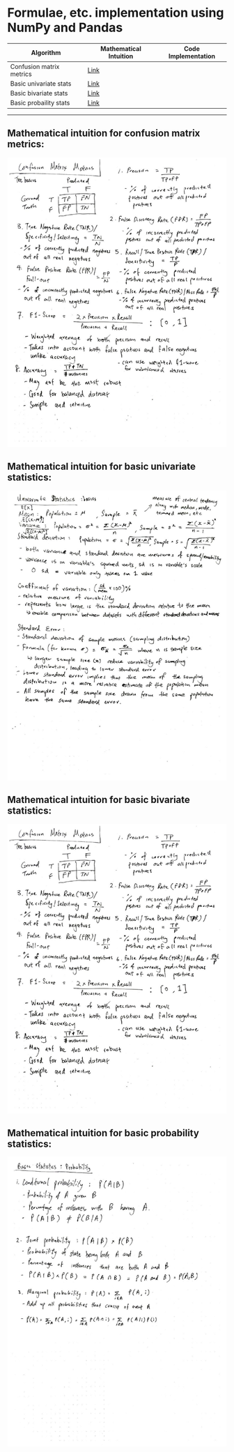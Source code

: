 # Formulae, etc. implementation using NumPy and Pandas

| Algorithm                 | Mathematical Intuition     | Code Implementation |
| ------------------------- | -------------------------- | ------------------- |
| Confusion matrix metrics  | [Link](#mathematical-intuition-for-confusion-matrix-metrics)
| Basic univariate stats    | [Link](#mathematical-intuition-for-basic-univariate-statistics)
| Basic bivariate stats     | [Link](#mathematical-intuition-for-basic-bivariate-statistics)
| Basic probaility stats    | [Link](#mathematical-intuition-for-basic-probability-statistics)

---

## Mathematical intuition for confusion matrix metrics:
![](../assets/utils/confusion_metrics.jpg)

## Mathematical intuition for basic univariate statistics:
![](../assets/utils/univariate_basics.jpg)

## Mathematical intuition for basic bivariate statistics:
![](../assets/utils/bivariate_basics.jpg)

## Mathematical intuition for basic probability statistics:
![](../assets/utils/probability_basics.jpg)